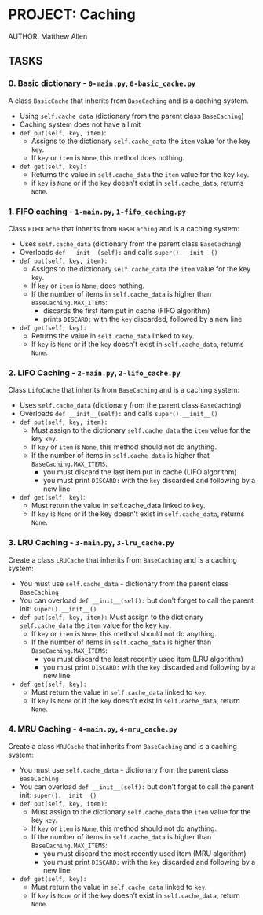# PROJECT: Caching

AUTHOR: Matthew Allen

## TASKS

### 0. Basic dictionary - `0-main.py`, `0-basic_cache.py`

A class `BasicCache` that inherits from `BaseCaching` and is a caching system.

* Using `self.cache_data` (dictionary from the parent class `BaseCaching`)
* Caching system does not have a limit
* `def put(self, key, item)`:
  * Assigns to the dictionary `self.cache_data` the `item` value for the key `key`.
  * If `key` or `item` is `None`, this method does nothing.
* `def get(self, key):`
  * Returns the value in `self.cache_data` the `item` value for the key `key`.
  * if `key` is `None` or if the `key` doesn't exist in `self.cache_data`, returns `None`.

### 1. FIFO caching - `1-main.py`, `1-fifo_caching.py`

Class `FIFOCache` that inherits from `BaseCaching` and is a caching system:

* Uses `self.cache_data` (dictionary from the parent class `BaseCaching`)
* Overloads `def __init__(self):` and calls `super().__init__()`
* `def put(self, key, item):`
  * Assigns to the dictionary `self.cache_data` the `item` value for the key `key`.
  * If `key` or `item` is `None`, does nothing.
  * If the number of items in `self.cache_data` is higher than `BaseCaching.MAX_ITEMS`:
    * discards the first item put in cache (FIFO algorithm)
    * prints `DISCARD:` with the `key` discarded, followed by a new line
* `def get(self, key):`
  * Returns the value in `self.cache_data` linked to `key`.
  * If `key` is `None` or if the `key` doesn't exist in `self.cache_data`, returns `None`.

### 2. LIFO Caching - `2-main.py`, `2-lifo_cache.py`

Class `LifoCache` that inherits from `BaseCaching` and is a caching system:

* Uses `self.cache_data` (dictionary from the parent class `BaseCaching`)
* Overloads `def __init__(self):` and calls `super().__init__()`
* `def put(self, key, item):`
  * Must assign to the dictionary `self.cache_data` the `item` value for the key `key`.
  * If `key` or `item` is `None`, this method should not do anything.
  * If the number of items in `self.cache_data` is higher that `BaseCaching.MAX_ITEMS`:
    * you must discard the last item put in cache (LIFO algorithm)
    * you must print `DISCARD:` with the `key` discarded and following by a new line
* `def get(self, key)`:
  * Must return the value in self.cache_data linked to key.
  * If `key` is `None` or if the key doesn’t exist in `self.cache_data`, returns `None`.

### 3. LRU Caching - `3-main.py`, `3-lru_cache.py`

Create a class `LRUCache` that inherits from `BaseCaching` and is a caching system:

* You must use `self.cache_data` - dictionary from the parent class `BaseCaching`
* You can overload `def __init__(self):` but don’t forget to call the parent init: `super().__init__()`
* `def put(self, key, item):`
Must assign to the dictionary `self.cache_data` the `item` value for the key `key`.
  * If `key` or `item` is `None`, this method should not do anything.
  * If the number of items in `self.cache_data` is higher than `BaseCaching.MAX_ITEMS`:
    * you must discard the least recently used item (LRU algorithm)
    * you must print `DISCARD:` with the `key` discarded and following by a new line
* `def get(self, key):`
  * Must return the value in `self.cache_data` linked to `key`.
  * If `key` is `None` or if the `key` doesn’t exist in `self.cache_data`, return `None`.

### 4. MRU Caching - `4-main.py`, `4-mru_cache.py`

Create a class `MRUCache` that inherits from `BaseCaching` and is a caching system:

* You must use `self.cache_data` - dictionary from the parent class `BaseCaching`
* You can overload `def __init__(self):` but don’t forget to call the parent init: `super().__init__()`
* `def put(self, key, item):`
  * Must assign to the dictionary `self.cache_data` the `item` value for the key `key`.
  * If `key` or `item` is `None`, this method should not do anything.
  * If the number of items in `self.cache_data` is higher than `BaseCaching.MAX_ITEMS`:
    * you must discard the most recently used item (MRU algorithm)
    * you must print `DISCARD:` with the `key` discarded and following by a new line
* `def get(self, key):`
  * Must return the value in `self.cache_data` linked to `key`.
  * If `key` is `None` or if the `key` doesn’t exist in `self.cache_data`, return `None`.
